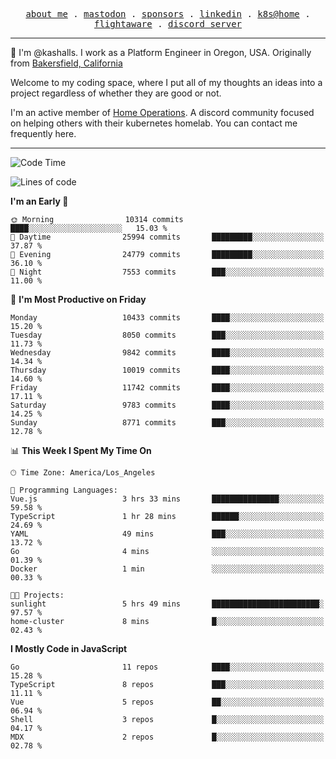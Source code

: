 <p align="center">
  <samp>
    <a href="https://jordanjones.org/">about me</a> .
    <a rel="me" href="https://mastodon.social/@kashall">mastodon</a> .
    <a href="https://github.com/sponsors/kashalls">sponsors</a> .
    <a href="https://linkedin.com/in/jordpjones">linkedin</a> .
    <a href="https://github.com/kashalls/home-cluster">k8s@home</a> .
    <a href="https://flightaware.com/adsb/stats/user/kashalls">flightaware</a> .
    <a href="https://discord.gg/V2WrCfqba9">discord server</a>
  </samp>
</p>

----------------------------------------------------------------

:wave: I'm @kashalls. I work as a Platform Engineer in Oregon, USA. Originally from [Bakersfield, California](https://maps.app.goo.gl/QQMtywTWghpXB6Tu6)

Welcome to my coding space, where I put all of my thoughts an ideas into a project regardless of whether they are good or not.

I'm an active member of [Home Operations](https://discord.gg/home-operations). A discord community focused on helping others with their kubernetes homelab. You can contact me frequently here.

----------------------------------------------------------------
<!--START_SECTION:waka-->
![Code Time](http://img.shields.io/badge/Code%20Time-2%2C479%20hrs%2021%20mins-blue)

![Lines of code](https://img.shields.io/badge/From%20Hello%20World%20I%27ve%20Written-12.0%20million%20lines%20of%20code-blue)

**I'm an Early 🐤** 

```text
🌞 Morning                10314 commits       ████░░░░░░░░░░░░░░░░░░░░░   15.03 % 
🌆 Daytime                25994 commits       █████████░░░░░░░░░░░░░░░░   37.87 % 
🌃 Evening                24779 commits       █████████░░░░░░░░░░░░░░░░   36.10 % 
🌙 Night                  7553 commits        ███░░░░░░░░░░░░░░░░░░░░░░   11.00 % 
```
📅 **I'm Most Productive on Friday** 

```text
Monday                   10433 commits       ████░░░░░░░░░░░░░░░░░░░░░   15.20 % 
Tuesday                  8050 commits        ███░░░░░░░░░░░░░░░░░░░░░░   11.73 % 
Wednesday                9842 commits        ████░░░░░░░░░░░░░░░░░░░░░   14.34 % 
Thursday                 10019 commits       ████░░░░░░░░░░░░░░░░░░░░░   14.60 % 
Friday                   11742 commits       ████░░░░░░░░░░░░░░░░░░░░░   17.11 % 
Saturday                 9783 commits        ████░░░░░░░░░░░░░░░░░░░░░   14.25 % 
Sunday                   8771 commits        ███░░░░░░░░░░░░░░░░░░░░░░   12.78 % 
```


📊 **This Week I Spent My Time On** 

```text
🕑︎ Time Zone: America/Los_Angeles

💬 Programming Languages: 
Vue.js                   3 hrs 33 mins       ███████████████░░░░░░░░░░   59.58 % 
TypeScript               1 hr 28 mins        ██████░░░░░░░░░░░░░░░░░░░   24.69 % 
YAML                     49 mins             ███░░░░░░░░░░░░░░░░░░░░░░   13.72 % 
Go                       4 mins              ░░░░░░░░░░░░░░░░░░░░░░░░░   01.39 % 
Docker                   1 min               ░░░░░░░░░░░░░░░░░░░░░░░░░   00.33 % 

🐱‍💻 Projects: 
sunlight                 5 hrs 49 mins       ████████████████████████░   97.57 % 
home-cluster             8 mins              █░░░░░░░░░░░░░░░░░░░░░░░░   02.43 % 
```

**I Mostly Code in JavaScript** 

```text
Go                       11 repos            ████░░░░░░░░░░░░░░░░░░░░░   15.28 % 
TypeScript               8 repos             ███░░░░░░░░░░░░░░░░░░░░░░   11.11 % 
Vue                      5 repos             ██░░░░░░░░░░░░░░░░░░░░░░░   06.94 % 
Shell                    3 repos             █░░░░░░░░░░░░░░░░░░░░░░░░   04.17 % 
MDX                      2 repos             █░░░░░░░░░░░░░░░░░░░░░░░░   02.78 % 
```




<!--END_SECTION:waka-->
